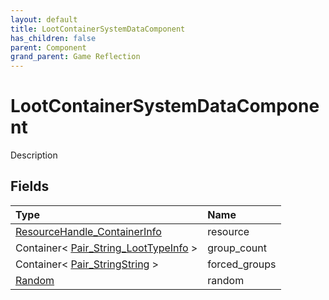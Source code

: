 ```yaml
---
layout: default
title: LootContainerSystemDataComponent
has_children: false
parent: Component
grand_parent: Game Reflection
---
```

# LootContainerSystemDataComponent
Description 

## Fields

| Type | Name |
|:----------|:--------------|
| [ResourceHandle_ContainerInfo](/riftbreaker-wiki/docs/game-reflection/components/resource_handle__container_info/) | resource |
| Container< [Pair_String_LootTypeInfo](/riftbreaker-wiki/docs/game-reflection/classes/pair__string__loot_type_info/) > | group_count |
| Container< [Pair_StringString](/riftbreaker-wiki/docs/game-reflection/classes/pair__string_string/) > | forced_groups |
| [Random](/riftbreaker-wiki/docs/game-reflection/components/random/) | random |

